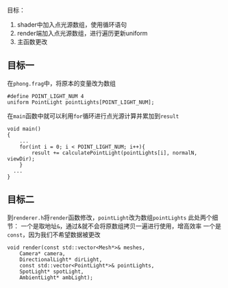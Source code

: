目标：
1. shader中加入点光源数组，使用循环语句
2. render端加入点光源数组，进行遍历更新uniform
3. 主函数更改

## 目标一
在`phong.frag`中，将原本的变量改为数组
```
#define POINT_LIGHT_NUM 4
uniform PointLight pointLights[POINT_LIGHT_NUM];
```
在`main`函数中就可以利用`for`循环进行点光源计算并累加到`result`
```
void main()
{
    ...
    for(int i = 0; i < POINT_LIGHT_NUM; i++){
        result += calculatePointLight(pointLights[i], normalN, viewDir);
    }
  ...
}
```

## 目标二
到`renderer.h`将`render`函数修改，`pointLight`改为数组`pointLights`
此处两个细节：
一个是取地址`&`，通过&就不会将原数组拷贝一遍进行使用，增高效率
一个是`const`，因为我们不希望数据被更改
```
void render(const std::vector<Mesh*>& meshes, 
	Camera* camera, 
	DirectionalLight* dirLight,
	const std::vector<PointLight*>& pointLights,
	SpotLight* spotLight, 
	AmbientLight* ambLight);
```
<!--stackedit_data:
eyJoaXN0b3J5IjpbLTMwNTQwOTcyMSwtMjA4ODc0NjYxMl19
-->
